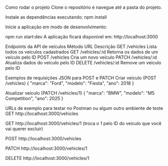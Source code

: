 Como rodar o projeto
Clone o repositório e navegue até a pasta do projeto.

Instale as dependências executando:
npm install

Inicie a aplicação em modo de desenvolvimento:

npm run start:dev
A aplicação ficará disponível em: http://localhost:3000

Endpoints da API de veículos
Método	URL	Descrição
GET	/vehicles	Lista todos os veículos cadastrados
GET	/vehicles/:id	Retorna os dados de um veículo pelo ID
POST	/vehicles	Cria um novo veículo
PATCH	/vehicles/:id	Atualiza dados do veículo pelo ID
DELETE	/vehicles/:id	Remove um veículo pelo ID

Exemplos de requisições JSON para POST e PATCH
Criar veículo (POST /vehicles)
{
  "marca": "Ford",
  "modelo": "Fiesta",
  "ano": 2018
}

Atualizar veículo (PATCH /vehicles/1)
{
    "marca": "BMW",
  "modelo": "M5 Competition",
  "ano": 2025
}

URLs de exemplo para testar no Postman ou algum outro ambiente de teste
GET http://localhost:3000/vehicles

GET http://localhost:3000/vehicles/1 (troca o  1 pelo ID do veiculo que você vai querer excluir)

POST http://localhost:3000/vehicles

PATCH http://localhost:3000/vehicles/1

DELETE http://localhost:3000/vehicles/1

